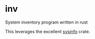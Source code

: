 # inv

System inventory program written in rust

This leverages the excellent [sysinfo](https://github.com/GuillaumeGomez/sysinfo) crate.
